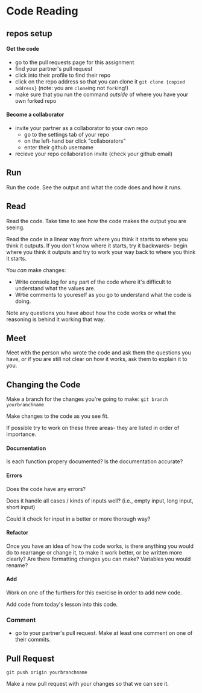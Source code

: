 # Code Reading

## repos setup

#### Get the code

* go to the pull requests page for this assignment
* find your partner's pull request
* click into their profile to find their repo
* click on the repo address so that you can clone it `git clone {copied address}` \(note: you are `clone`ing not `fork`ing!\)
* make sure that you run the command _outside_ of where you have your own forked repo

#### Become a collaborator

* invite your partner as a collaborator to your own repo
  * go to the settings tab of your repo
  * on the left-hand bar click "collaborators"
  * enter their github username
* recieve your repo collaboration invite \(check your github email\)

## Run

Run the code. See the output and what the code does and how it runs.

## Read

Read the code. Take time to see how the code makes the output you are seeing.

Read the code in a linear way from where you think it starts to where you think it outputs. If you don't know where it starts, try it backwards- begin where you think it outputs and try to work your way back to where you think it starts.

You _can_ make changes:

* Write console.log for any part of the code where it's difficult to understand what the values are.
* Wrtie comments to youreself as you go to understand what the code is doing.

Note any questions you have about how the code works or what the reasoning is behind it working that way.

## Meet

Meet with the person who wrote the code and ask them the questions you have, _or_ if you are still not clear on how it works, ask them to explain it to you.

## Changing the Code

Make a branch for the changes you're going to make: `git branch yourbranchname`

Make changes to the code as you see fit.

If possible try to work on these three areas- they are listed in order of importance.

#### Documentation

Is each function propery documented? Is the documentation accurate?

#### Errors

Does the code have any errors?

Does it handle all cases / kinds of inputs well? \(i.e., empty input, long input, short input\)

Could it check for input in a better or more thorough way?

#### Refactor

Once you have an idea of how the code works, is there anything you would do to rearrange or change it, to make it work better, or be written more clearly? Are there formatting changes you can make? Variables you would rename?

#### Add

Work on one of the furthers for this exercise in order to add new code.

Add code from today's lesson into this code.

### Comment

* go to your partner's pull request. Make at least one comment on one of their commits.

## Pull Request

`git push origin yourbranchname`

Make a new pull request with your changes so that we can see it.

